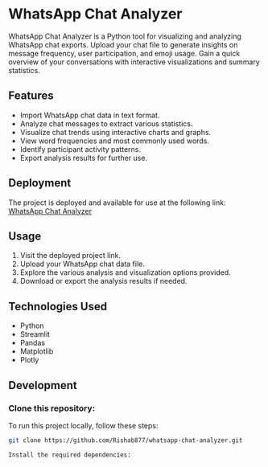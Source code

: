 # WhatsApp Chat Analyzer

WhatsApp Chat Analyzer is a Python tool for visualizing and analyzing WhatsApp chat exports. Upload your chat file to generate insights on message frequency, user participation, and emoji usage. Gain a quick overview of your conversations with interactive visualizations and summary statistics.

## Features
- Import WhatsApp chat data in text format.
- Analyze chat messages to extract various statistics.
- Visualize chat trends using interactive charts and graphs.
- View word frequencies and most commonly used words.
- Identify participant activity patterns.
- Export analysis results for further use.

## Deployment

The project is deployed and available for use at the following link: [WhatsApp Chat Analyzer](https://whatsapp-chat-analyzer-zamrwdgvtkuj3xbvbj5xfq.streamlit.app/)

## Usage
1. Visit the deployed project link.
2. Upload your WhatsApp chat data file.
3. Explore the various analysis and visualization options provided.
4. Download or export the analysis results if needed.

## Technologies Used
- Python
- Streamlit
- Pandas
- Matplotlib
- Plotly

## Development

### Clone this repository:
To run this project locally, follow these steps:

```bash
git clone https://github.com/Rishab877/whatsapp-chat-analyzer.git

Install the required dependencies:
